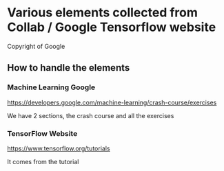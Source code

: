 # Various elements collected from Collab / Google Tensorflow website

Copyright of Google

## How to handle the elements

### Machine Learning Google

https://developers.google.com/machine-learning/crash-course/exercises

We have 2 sections, the crash course and all the exercises

### TensorFlow Website

https://www.tensorflow.org/tutorials

It comes from the tutorial

